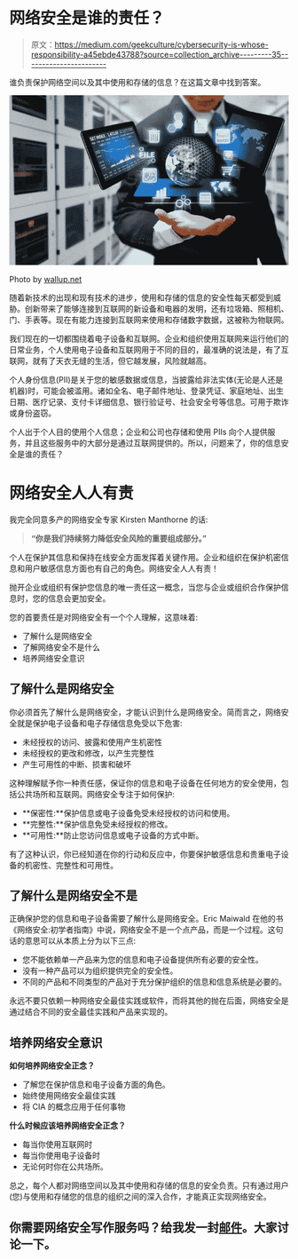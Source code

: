 # 网络安全是谁的责任？

> 原文：<https://medium.com/geekculture/cybersecurity-is-whose-responsibility-a45ebde43788?source=collection_archive---------35----------------------->

谁负责保护网络空间以及其中使用和存储的信息？在这篇文章中找到答案。

![](img/1ce0ee26e1b8e49886367edd0289fd95.png)

Photo by [wallup.net](https://wallup.net/hi-tech-technology-internet-internet-security-currency-data-cyberspace-computer/)

随着新技术的出现和现有技术的进步，使用和存储的信息的安全性每天都受到威胁。创新带来了能够连接到互联网的新设备和电器的发明，还有垃圾箱、照相机、门、手表等。现在有能力连接到互联网来使用和存储数字数据，这被称为物联网。

我们现在的一切都围绕着电子设备和互联网。企业和组织使用互联网来运行他们的日常业务，个人使用电子设备和互联网用于不同的目的，最准确的说法是，有了互联网，就有了天衣无缝的生活，但它越发展，风险就越高。

个人身份信息(PII)是关于您的敏感数据或信息，当披露给非法实体(无论是人还是机器)时，可能会被滥用。诸如全名、电子邮件地址、登录凭证、家庭地址、出生日期、医疗记录、支付卡详细信息、银行验证号、社会安全号等信息。可用于欺诈或身份盗窃。

个人出于个人目的使用个人信息；企业和公司也存储和使用 PIIs 向个人提供服务，并且这些服务中的大部分是通过互联网提供的。所以，问题来了，你的信息安全是谁的责任？

# **网络安全人人有责**

我完全同意多产的网络安全专家 Kirsten Manthorne 的话:

> **“你是我们持续努力降低安全风险的重要组成部分。”**

个人在保护其信息和保持在线安全方面发挥着关键作用。企业和组织在保护机密信息和用户敏感信息方面也有自己的角色。网络安全人人有责！

抛开企业或组织有保护您信息的唯一责任这一概念，当您与企业或组织合作保护信息时，您的信息会更加安全。

您的首要责任是对网络安全有一个个人理解，这意味着:

*   了解什么是网络安全
*   了解网络安全不是什么
*   培养网络安全意识

## **了解什么是网络安全**

你必须首先了解什么是网络安全，才能认识到什么是网络安全。简而言之，网络安全就是保护电子设备和电子存储信息免受以下危害:

*   未经授权的访问、披露和使用产生机密性
*   未经授权的更改和修改，以产生完整性
*   产生可用性的中断、损害和破坏

这种理解赋予你一种责任感，保证你的信息和电子设备在任何地方的安全使用，包括公共场所和互联网。网络安全专注于如何保护:

*   **保密性:**保护信息或电子设备免受未经授权的访问和使用。
*   **完整性:**保护信息免受未经授权的修改。
*   **可用性:**防止您访问信息或电子设备的方式中断。

有了这种认识，你已经知道在你的行动和反应中，你要保护敏感信息和贵重电子设备的机密性、完整性和可用性。

## **了解什么是网络安全不是**

正确保护您的信息和电子设备需要了解什么是网络安全。Eric Maiwald 在他的书《网络安全:初学者指南》中说，网络安全不是一个点产品，而是一个过程。这句话的意思可以从本质上分为以下三点:

*   您不能依赖单一产品来为您的信息和电子设备提供所有必要的安全性。
*   没有一种产品可以为组织提供完全的安全性。
*   不同的产品和不同类型的产品对于充分保护组织的信息和信息系统是必要的。

永远不要只依赖一种网络安全最佳实践或软件，而将其他的抛在后面，网络安全是通过结合不同的安全最佳实践和产品来实现的。

## **培养网络安全意识**

**如何培养网络安全正念？**

*   了解您在保护信息和电子设备方面的角色。
*   始终使用网络安全最佳实践
*   将 CIA 的概念应用于任何事物

**什么时候应该培养网络安全正念？**

*   每当你使用互联网时
*   每当你使用电子设备时
*   无论何时你在公共场所。

总之，每个人都对网络空间以及其中使用和存储的信息的安全负责。只有通过用户(您)与使用和存储您的信息的组织之间的深入合作，才能真正实现网络安全。

## 你需要网络安全写作服务吗？给我发一封[邮件](mailto:segunthescribe@gmail.com)。大家讨论一下。